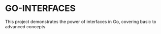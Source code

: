 # GO-INTERFACES
This project demonstrates the power of interfaces in Go, covering basic to advanced concepts

